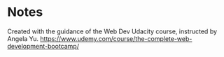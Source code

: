 # Notes

Created with the guidance of the Web Dev Udacity course, instructed by Angela Yu.
https://www.udemy.com/course/the-complete-web-development-bootcamp/
